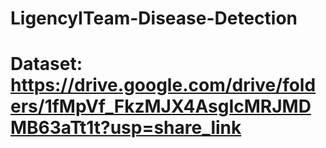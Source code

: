 # LigencyITeam-Disease-Detection
# Dataset: https://drive.google.com/drive/folders/1fMpVf_FkzMJX4AsgIcMRJMDMB63aTt1t?usp=share_link
